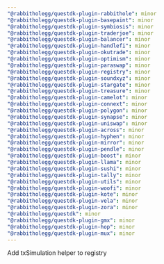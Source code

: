 ```yaml
---
"@rabbitholegg/questdk-plugin-rabbithole": minor
"@rabbitholegg/questdk-plugin-basepaint": minor
"@rabbitholegg/questdk-plugin-symbiosis": minor
"@rabbitholegg/questdk-plugin-traderjoe": minor
"@rabbitholegg/questdk-plugin-balancer": minor
"@rabbitholegg/questdk-plugin-handlefi": minor
"@rabbitholegg/questdk-plugin-okutrade": minor
"@rabbitholegg/questdk-plugin-optimism": minor
"@rabbitholegg/questdk-plugin-paraswap": minor
"@rabbitholegg/questdk-plugin-registry": minor
"@rabbitholegg/questdk-plugin-soundxyz": minor
"@rabbitholegg/questdk-plugin-stargate": minor
"@rabbitholegg/questdk-plugin-treasure": minor
"@rabbitholegg/questdk-plugin-camelot": minor
"@rabbitholegg/questdk-plugin-connext": minor
"@rabbitholegg/questdk-plugin-polygon": minor
"@rabbitholegg/questdk-plugin-synapse": minor
"@rabbitholegg/questdk-plugin-uniswap": minor
"@rabbitholegg/questdk-plugin-across": minor
"@rabbitholegg/questdk-plugin-hyphen": minor
"@rabbitholegg/questdk-plugin-mirror": minor
"@rabbitholegg/questdk-plugin-pendle": minor
"@rabbitholegg/questdk-plugin-boost": minor
"@rabbitholegg/questdk-plugin-llama": minor
"@rabbitholegg/questdk-plugin-sushi": minor
"@rabbitholegg/questdk-plugin-tally": minor
"@rabbitholegg/questdk-plugin-utils": minor
"@rabbitholegg/questdk-plugin-woofi": minor
"@rabbitholegg/questdk-plugin-kote": minor
"@rabbitholegg/questdk-plugin-vela": minor
"@rabbitholegg/questdk-plugin-zora": minor
"@rabbitholegg/questdk": minor
"@rabbitholegg/questdk-plugin-gmx": minor
"@rabbitholegg/questdk-plugin-hop": minor
"@rabbitholegg/questdk-plugin-mux": minor
---
```


Add txSimulation helper to registry
